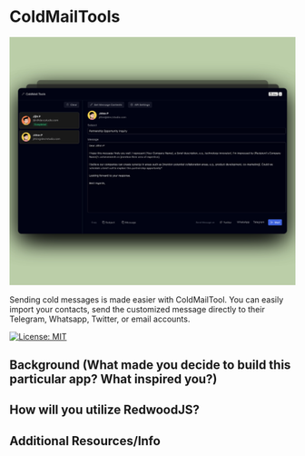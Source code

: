 # ColdMailTools

[![ColdMailTools](https://raw.githubusercontent.com/Devzstudio/ColdMailTools/main/preview.png "ColdMailTools")]()

Sending cold messages is made easier with ColdMailTool. You can easily import your contacts, send the customized message directly to their Telegram, Whatsapp, Twitter, or email accounts.

[![License: MIT](https://img.shields.io/badge/License-MIT-yellow.svg)](https://opensource.org/licenses/MIT)


## Background (What made you decide to build this particular app? What inspired you?)

## How will you utilize RedwoodJS?

## Additional Resources/Info
